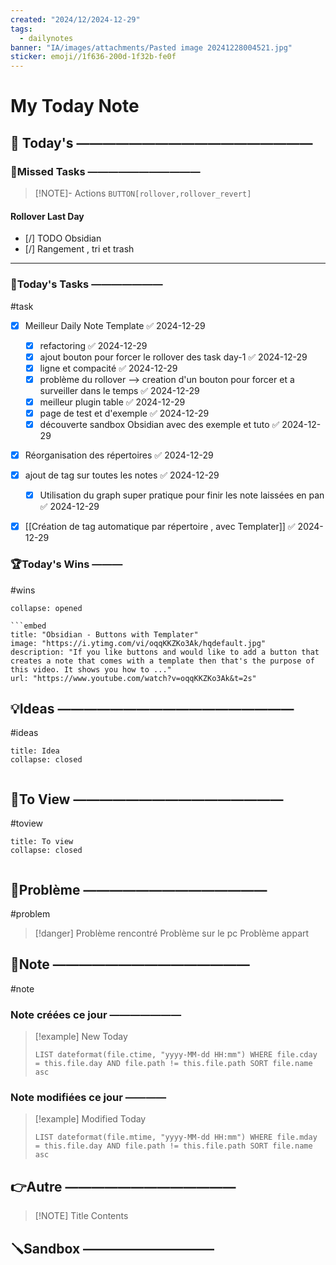 ```yaml
---
created: "2024/12/2024-12-29"
tags:
  - dailynotes
banner: "IA/images/attachments/Pasted image 20241228004521.jpg"
sticker: emoji//1f636-200d-1f32b-fe0f
---
```

# My Today Note

## 📅 Today's ——————————————————

### 🥷Missed Tasks ———————————

> [!NOTE]- Actions
> `BUTTON[rollover,rollover_revert]`
> 
#### Rollover Last Day
- [/] TODO Obsidian
- [/] Rangement , tri et trash 

---
### 🚀Today's Tasks ———————
#task
- [x] Meilleur Daily Note Template ✅ 2024-12-29
	- [x] refactoring ✅ 2024-12-29
	- [x] ajout bouton pour forcer le rollover des task day-1 ✅ 2024-12-29
	- [x] ligne et compacité  ✅ 2024-12-29
	- [x] problème du rollover --> creation d'un bouton pour forcer et a surveiller dans le temps ✅ 2024-12-29
	- [x] meilleur plugin table ✅ 2024-12-29
	- [x] page de test et d'exemple ✅ 2024-12-29
	- [x] découverte sandbox Obsidian avec des exemple et tuto ✅ 2024-12-29
- [x] Réorganisation des répertoires ✅ 2024-12-29
- [x] ajout de tag sur toutes les notes ✅ 2024-12-29
	- [x] Utilisation du graph super pratique pour finir les note laissées en pan ✅ 2024-12-29
- [x] [[Création de tag automatique par répertoire , avec Templater]] ✅ 2024-12-29


### 🏆Today's Wins ———
#wins

```ad-success
collapse: opened

```embed
title: "Obsidian - Buttons with Templater"
image: "https://i.ytimg.com/vi/oqqKKZKo3Ak/hqdefault.jpg"
description: "If you like buttons and would like to add a button that creates a note that comes with a template then that's the purpose of this video. It shows you how to ..."
url: "https://www.youtube.com/watch?v=oqqKKZKo3Ak&t=2s"
```
## 💡Ideas ——————————————————
#ideas 

```ad-attention
title: Idea
collapse: closed


```
## 👀To View ————————————————
#toview 

```ad-hint
title: To view
collapse: closed


```
## 🚨Problème ——————————————
#problem

> [!danger] Problème rencontré 
> Problème sur le pc 
> Problème appart

## 📝Note ———————————————
#note
### Note créées ce jour ———————
> [!example] New Today
> ```dataview
> LIST dateformat(file.ctime, "yyyy-MM-dd HH:mm") WHERE file.cday = this.file.day AND file.path != this.file.path SORT file.name asc
> ```
> 
### Note modifiées ce jour ————
> [!example] Modified Today
> ```dataview 
> LIST dateformat(file.mtime, "yyyy-MM-dd HH:mm") WHERE file.mday = this.file.day AND file.path != this.file.path SORT file.name asc
> ```
> 

## 👉Autre —————————————

> [!NOTE] Title
> Contents

## 🪛Sandbox ——————————


